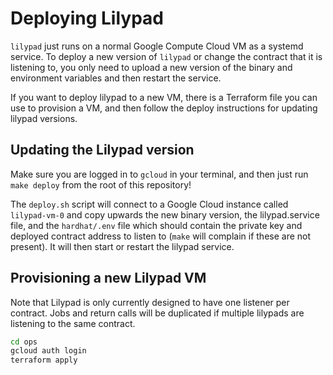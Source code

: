 # Deploying Lilypad

`lilypad` just runs on a normal Google Compute Cloud VM as a systemd service. To deploy a new version of `lilypad` or change the contract that it is listening to, you only need to upload a new version of the binary and environment variables and then restart the service.

If you want to deploy lilypad to a new VM, there is a Terraform file you can use to provision a VM, and then follow the deploy instructions for updating lilypad versions.

## Updating the Lilypad version

Make sure you are logged in to `gcloud` in your terminal, and then just run `make deploy` from the root of this repository!

The `deploy.sh` script will connect to a Google Cloud instance called `lilypad-vm-0` and copy upwards the new binary version, the lilypad.service file, and the `hardhat/.env` file which should contain the private key and deployed contract address to listen to (`make` will complain if these are not present). It will then start or restart the lilypad service.

## Provisioning a new Lilypad VM

Note that Lilypad is only currently designed to have one listener per contract. Jobs and return calls will be duplicated if multiple lilypads are listening to the same contract.

```bash
cd ops
gcloud auth login
terraform apply
```
